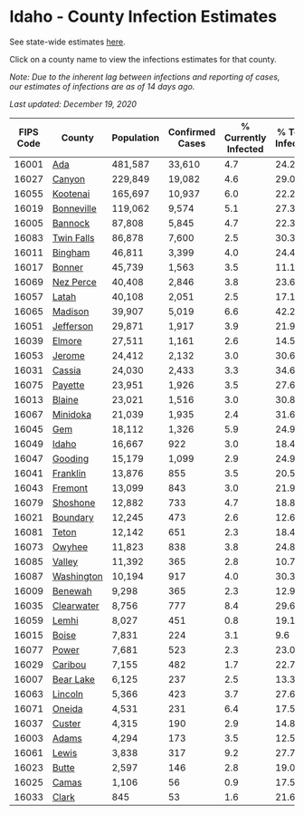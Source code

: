# Idaho - County Infection Estimates

See state-wide estimates [here](/infections/us-id).

Click on a county name to view the infections estimates for that county.

*Note: Due to the inherent lag between infections and reporting of cases, our estimates of infections are as of 14 days ago.*

*Last updated: December 19, 2020*

|   FIPS Code |                   County |   Population |   Confirmed Cases |   % Currently Infected |   % Total Infected |
|-------------|--------------------------|--------------|-------------------|------------------------|--------------------|
|       16001 |               [Ada](ada) |      481,587 |            33,610 |                    4.7 |               24.2 |
|       16027 |         [Canyon](canyon) |      229,849 |            19,082 |                    4.6 |               29.0 |
|       16055 |     [Kootenai](kootenai) |      165,697 |            10,937 |                    6.0 |               22.2 |
|       16019 | [Bonneville](bonneville) |      119,062 |             9,574 |                    5.1 |               27.3 |
|       16005 |       [Bannock](bannock) |       87,808 |             5,845 |                    4.7 |               22.3 |
|       16083 | [Twin Falls](twin-falls) |       86,878 |             7,600 |                    2.5 |               30.3 |
|       16011 |       [Bingham](bingham) |       46,811 |             3,399 |                    4.0 |               24.4 |
|       16017 |         [Bonner](bonner) |       45,739 |             1,563 |                    3.5 |               11.1 |
|       16069 |   [Nez Perce](nez-perce) |       40,408 |             2,846 |                    3.8 |               23.6 |
|       16057 |           [Latah](latah) |       40,108 |             2,051 |                    2.5 |               17.1 |
|       16065 |       [Madison](madison) |       39,907 |             5,019 |                    6.6 |               42.2 |
|       16051 |   [Jefferson](jefferson) |       29,871 |             1,917 |                    3.9 |               21.9 |
|       16039 |         [Elmore](elmore) |       27,511 |             1,161 |                    2.6 |               14.5 |
|       16053 |         [Jerome](jerome) |       24,412 |             2,132 |                    3.0 |               30.6 |
|       16031 |         [Cassia](cassia) |       24,030 |             2,433 |                    3.3 |               34.6 |
|       16075 |       [Payette](payette) |       23,951 |             1,926 |                    3.5 |               27.6 |
|       16013 |         [Blaine](blaine) |       23,021 |             1,516 |                    3.0 |               30.8 |
|       16067 |     [Minidoka](minidoka) |       21,039 |             1,935 |                    2.4 |               31.6 |
|       16045 |               [Gem](gem) |       18,112 |             1,326 |                    5.9 |               24.9 |
|       16049 |           [Idaho](idaho) |       16,667 |               922 |                    3.0 |               18.4 |
|       16047 |       [Gooding](gooding) |       15,179 |             1,099 |                    2.9 |               24.9 |
|       16041 |     [Franklin](franklin) |       13,876 |               855 |                    3.5 |               20.5 |
|       16043 |       [Fremont](fremont) |       13,099 |               843 |                    3.0 |               21.9 |
|       16079 |     [Shoshone](shoshone) |       12,882 |               733 |                    4.7 |               18.8 |
|       16021 |     [Boundary](boundary) |       12,245 |               473 |                    2.6 |               12.6 |
|       16081 |           [Teton](teton) |       12,142 |               651 |                    2.3 |               18.4 |
|       16073 |         [Owyhee](owyhee) |       11,823 |               838 |                    3.8 |               24.8 |
|       16085 |         [Valley](valley) |       11,392 |               365 |                    2.8 |               10.7 |
|       16087 | [Washington](washington) |       10,194 |               917 |                    4.0 |               30.3 |
|       16009 |       [Benewah](benewah) |        9,298 |               365 |                    2.3 |               12.9 |
|       16035 | [Clearwater](clearwater) |        8,756 |               777 |                    8.4 |               29.6 |
|       16059 |           [Lemhi](lemhi) |        8,027 |               451 |                    0.8 |               19.1 |
|       16015 |           [Boise](boise) |        7,831 |               224 |                    3.1 |                9.6 |
|       16077 |           [Power](power) |        7,681 |               523 |                    2.3 |               23.0 |
|       16029 |       [Caribou](caribou) |        7,155 |               482 |                    1.7 |               22.7 |
|       16007 |   [Bear Lake](bear-lake) |        6,125 |               237 |                    2.5 |               13.3 |
|       16063 |       [Lincoln](lincoln) |        5,366 |               423 |                    3.7 |               27.6 |
|       16071 |         [Oneida](oneida) |        4,531 |               231 |                    6.4 |               17.5 |
|       16037 |         [Custer](custer) |        4,315 |               190 |                    2.9 |               14.8 |
|       16003 |           [Adams](adams) |        4,294 |               173 |                    3.5 |               12.5 |
|       16061 |           [Lewis](lewis) |        3,838 |               317 |                    9.2 |               27.7 |
|       16023 |           [Butte](butte) |        2,597 |               146 |                    2.8 |               19.0 |
|       16025 |           [Camas](camas) |        1,106 |                56 |                    0.9 |               17.5 |
|       16033 |           [Clark](clark) |          845 |                53 |                    1.6 |               21.6 |